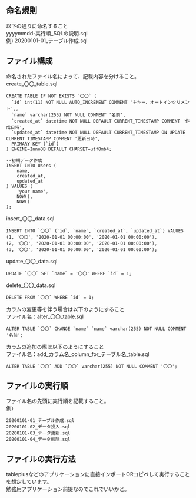 ## 命名規則
以下の通りに命名すること  
yyyymmdd-実行順_SQLの説明.sql  
例) 20200101-01_テーブル作成.sql

## ファイル構成
命名されたファイル名によって、記載内容を分けること。  
create_〇〇_table.sql
```
CREATE TABLE IF NOT EXISTS `〇〇` (
  `id` int(11) NOT NULL AUTO_INCREMENT COMMENT '主キー、オートインクリメント',,
  `name` varchar(255) NOT NULL COMMENT '名前',
  `created_at` datetime NOT NULL DEFAULT CURRENT_TIMESTAMP COMMENT '作成日時',
  `updated_at` datetime NOT NULL DEFAULT CURRENT_TIMESTAMP ON UPDATE CURRENT_TIMESTAMP COMMENT '更新日時',
  PRIMARY KEY (`id`)
) ENGINE=InnoDB DEFAULT CHARSET=utf8mb4;

--初期データ作成
INSERT INTO Users (
    name,
    created_at,
    updated_at
) VALUES (
    'your name',
    NOW(),
    NOW()
);
```

insert_〇〇_data.sql
```
INSERT INTO `〇〇` (`id`, `name`, `created_at`, `updated_at`) VALUES
(1, '〇〇', '2020-01-01 00:00:00', '2020-01-01 00:00:00'),
(2, '〇〇', '2020-01-01 00:00:00', '2020-01-01 00:00:00'),
(3, '〇〇', '2020-01-01 00:00:00', '2020-01-01 00:00:00');
```

update_〇〇_data.sql
```
UPDATE `〇〇` SET `name` = '〇〇' WHERE `id` = 1;
```

delete_〇〇_data.sql
```
DELETE FROM `〇〇` WHERE `id` = 1;
```

カラムの変更等を伴う場合は以下のようにすること  
ファイル名：alter_〇〇_table.sql
```
ALTER TABLE `〇〇` CHANGE `name` `name` varchar(255) NOT NULL COMMENT '名前';
```

カラムの追加の際は以下のようにすること  
ファイル名：add_カラム名_column_for_テーブル名_table.sql  
```
ALTER TABLE `〇〇` ADD `〇〇` varchar(255) NOT NULL COMMENT '〇〇';
```

## ファイルの実行順
ファイル名の先頭に実行順を記載すること。  
例）
```
20200101-01_テーブル作成.sql
20200101-02_データ投入.sql
20200101-03_データ更新.sql
20200101-04_データ削除.sql
```

## ファイルの実行方法
tableplusなどのアプリケーションに直接インポートORコピペして実行することを想定しています。  
勉強用アプリケーション前提なのでこれでいいかと。
